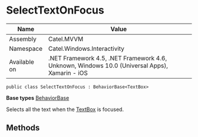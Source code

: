 

# SelectTextOnFocus

Name|Value
---|---
Assembly|Catel.MVVM
Namespace|Catel.Windows.Interactivity
Available on|.NET Framework 4.5, .NET Framework 4.6, Unknown, Windows 10.0 (Universal Apps), Xamarin - iOS

```
public class SelectTextOnFocus : BehaviorBase<TextBox>
```

**Base types**
[BehaviorBase]()


Selects all the text when the [TextBox](#) is focused.



## Methods

